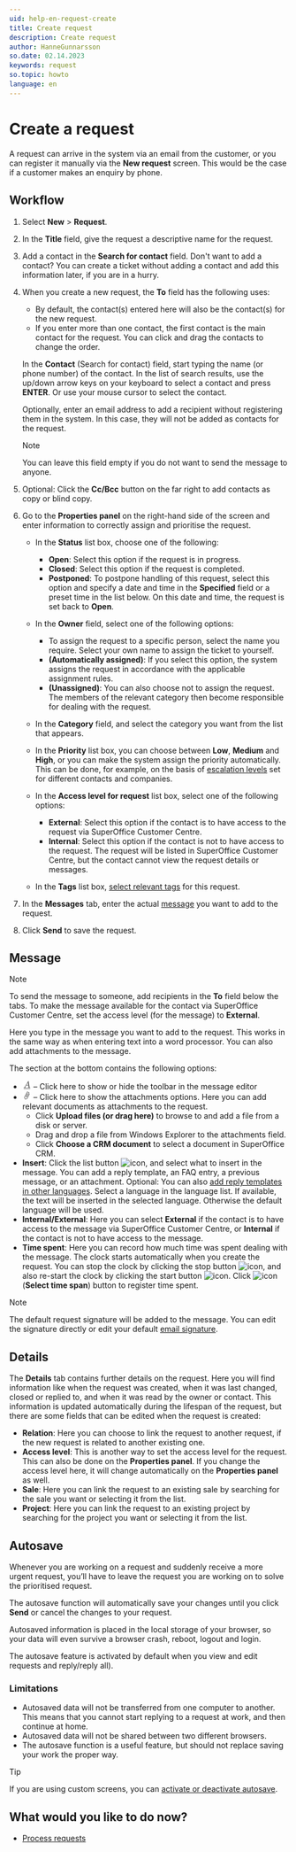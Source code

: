 ```yaml
---
uid: help-en-request-create
title: Create request
description: Create request
author: HanneGunnarsson
so.date: 02.14.2023
keywords: request
so.topic: howto
language: en
---
```


# Create a request

A request can arrive in the system via an email from the customer, or you can register it manually via the **New request** screen. This would be the case if a customer makes an enquiry by phone.

## Workflow

1. Select **New** > **Request**.

1. In the **Title** field, give the request a descriptive name for the request.

1. Add a contact in the **Search for contact** field.
   Don't want to add a contact? You can create a ticket without adding a contact and add this information later, if you are in a hurry.

1. When you create a new request, the **To** field has the following uses:

    * By default, the contact(s) entered here will also be the contact(s) for the new request.
    * If you enter more than one contact, the first contact is the main contact for the request. You can click and drag the contacts to change the order.

    In the **Contact** (Search for contact) field, start typing the name (or phone number) of the contact. In the list of search results, use the up/down arrow keys on your keyboard to select a contact and press **ENTER**. Or use your mouse cursor to select the contact.

    Optionally, enter an email address to add a recipient without registering them in the system. In this case, they will not be added as contacts for the request.
    </details>

    > [!NOTE]
    > You can leave this field empty if you do not want to send the message to anyone.

1. Optional: Click the **Cc/Bcc** button on the far right to add contacts as copy or blind copy.

1. Go to the **Properties panel** on the right-hand side of the screen and enter information to correctly assign and prioritise the request.

   * In the **Status** list box, choose one of the following:
     * **Open**: Select this option if the request is in progress.
     * **Closed**: Select this option if the request is completed.
     * **Postponed**: To postpone handling of this request, select this option and specify a date and time in the **Specified** field or a preset time in the list below. On this date and time, the request is set back to **Open**.

   * In the **Owner** field, select one of the following options:
     * To assign the request to a specific person, select the name you require. Select your own name to assign the ticket to yourself.
     * **(Automatically assigned)**: If you select this option, the system assigns the request in accordance with the applicable assignment rules.
     * **(Unassigned)**: You can also choose not to assign the request. The members of the relevant category then become responsible for dealing with the request.

   * In the **Category** field, and select the category you want from the list that appears.

   * In the **Priority** list box, you can choose between **Low**, **Medium** and **High**, or you can make the system assign the priority automatically. This can be done, for example, on the basis of [escalation levels][3] set for different contacts and companies.

   * In the **Access level for request** list box, select one of the following options:
     * **External**: Select this option if the contact is to have access to the request via SuperOffice Customer Centre.
     * **Internal**: Select this option if the contact is not to have access to the request. The request will be listed in SuperOffice Customer Centre, but the contact cannot view the request details or messages.

   * In the **Tags** list box, [select relevant tags][4] for this request.

1. In the **Messages** tab, enter the actual [message](#message) you want to add to the request.

1. Click **Send** to save the request.

## <a id="message" />Message

> [!NOTE]
> To send the message to someone, add recipients in the **To** field below the tabs. To make the message available for the contact via SuperOffice Customer Centre, set the access level (for the message) to **External**.

Here you type in the message you want to add to the request. This works in the same way as when entering text into a word processor. You can also add attachments to the message.

The section at the bottom contains the following options:

* ![icon][img1] – Click here to show or hide the toolbar in the message editor
* ![icon][img2] – Click here to show the attachments options. Here you can add relevant documents as attachments to the request.
  * Click **Upload files (or drag here)** to browse to and add a file from a disk or server.
  * Drag and drop a file from Windows Explorer to the attachments field.
  * Click **Choose a CRM document** to select a document in SuperOffice CRM.
* **Insert**: Click the list button ![icon][img3], and select what to insert in the message. You can add a reply template, an FAQ entry, a previous message, or an attachment. Optional: You can also [add reply templates in other languages][7]. Select a language in the language list. If available, the text will be inserted in the selected language. Otherwise the default language will be used.
* **Internal/External**: Here you can select **External** if the contact is to have access to the message via SuperOffice Customer Centre, or **Internal** if the contact is not to have access to the message.
* **Time spent**: Here you can record how much time was spent dealing with the message. The clock starts automatically when you create the request. You can stop the clock by clicking the stop button ![icon][img4], and also re-start the clock by clicking the start button ![icon][img5]. Click ![icon][img6] (**Select time span**) button to register time spent.

> [!NOTE]
> The default request signature will be added to the message. You can edit the signature directly or edit your default [email signature][1].

## <a id="details" />Details

The **Details** tab contains further details on the request. Here you will find information like when the request was created, when it was last changed, closed or replied to, and when it was read by the owner or contact. This information is updated automatically during the lifespan of the request, but there are some fields that can be edited when the request is created:

* **Relation**: Here you can choose to link the request to another request, if the new request is related to another existing one.
* **Access level**: This is another way to set the access level for the request. This can also be done on the **Properties panel**. If you change the access level here, it will change automatically on the **Properties panel** as well.
* **Sale**: Here you can link the request to an existing sale by searching for the sale you want or selecting it from the list.
* **Project**: Here you can link the request to an existing project by searching for the project you want or selecting it from the list.

## Autosave

Whenever you are working on a request and suddenly receive a more urgent request, you’ll have to leave the request you are working on to solve the prioritised request.

The autosave function will automatically save your changes until you click **Send** or cancel the changes to your request.

Autosaved information is placed in the local storage of your browser, so your data will even survive a browser crash, reboot, logout and login.

The autosave feature is activated by default when you view and edit requests and reply/reply all).

### Limitations

* Autosaved data will not be transferred from one computer to another. This means that you cannot start replying to a request at work, and then continue at home.
* Autosaved data will not be shared between two different browsers.
* The autosave function is a useful feature, but should not replace saving your work the proper way.

> [!TIP]
> If you are using custom screens, you can [activate or deactivate autosave][6].

## What would you like to do now?

* [Process requests][8]

<!-- Referenced links -->
[1]: ../../../learn/getting-started/edit-email-signature.md
[3]: ../priority/escalation-levels.md
[4]: ../tags.md
[6]: ../../../ui/blogic/learn/screen-properties.md
[7]: ../../../service/reply-templates/learn/new-language.md
[8]: index.md

<!-- Referenced images -->
[img1]: ../../../../media/icons/service/msg-toolbar.png
[img2]: ../../../../media/icons/service/msg-attachment.png
[img3]: ../../../../../common/icons/dropdown-arrow.png
[img4]: ../../../../../common/icons/stop.png
[img5]: ../../../../../common/icons/play.png
[img6]: ../../../../../common/icons/timespan.png
